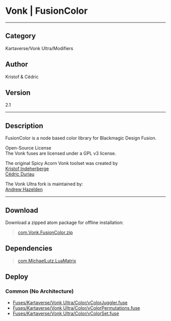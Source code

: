 # Vonk | FusionColor
___

## Category
Kartaverse/Vonk Ultra/Modifiers

## Author
Kristof & C&eacute;dric

## Version
2.1

___

## Description
<p>FusionColor is a node based color library for Blackmagic Design Fusion.</p>

<p>Open-Source License<br>
The Vonk fuses are licensed under a GPL v3 license.</p>

<p>The original Spicy Acorn Vonk toolset was created by<br>
<a href="mailto:xmnr0x23@gmail.com">Kristof Indeherberge</a><br>
<a href="mailto:duriau.cedric@live.be">C&eacute;dric Duriau</a></p>

<p>The Vonk Ultra fork is maintained by:<br>
<a href="mailto:andrew@andrewhazelden.com">Andrew Hazelden</a></p>

___

## Download

Download a zipped atom package for offline installation:
> [com.Vonk.FusionColor.zip](https://gitlab.com/WeSuckLess/Reactor/-/archive/master/Reactor-master.zip?path=Atoms/com.Vonk.FusionColor)  

## Dependencies

> [com.MichaelLutz.LuaMatrix](com.MichaelLutz.LuaMatrix.md)  
## Deploy

### Common (No Architecture)

<ul>
<li><a href="https://gitlab.com/WeSuckLess/Reactor/-/blob/master/Atoms/com.Vonk.FusionColor/Fuses/Kartaverse/Vonk Ultra/Color/vColorJuggler.fuse?ref_type=heads">Fuses/Kartaverse/Vonk Ultra/Color/vColorJuggler.fuse</a></li>
<li><a href="https://gitlab.com/WeSuckLess/Reactor/-/blob/master/Atoms/com.Vonk.FusionColor/Fuses/Kartaverse/Vonk Ultra/Color/vColorPermutations.fuse?ref_type=heads">Fuses/Kartaverse/Vonk Ultra/Color/vColorPermutations.fuse</a></li>
<li><a href="https://gitlab.com/WeSuckLess/Reactor/-/blob/master/Atoms/com.Vonk.FusionColor/Fuses/Kartaverse/Vonk Ultra/Color/vColorSet.fuse?ref_type=heads">Fuses/Kartaverse/Vonk Ultra/Color/vColorSet.fuse</a></li>
</ul>
